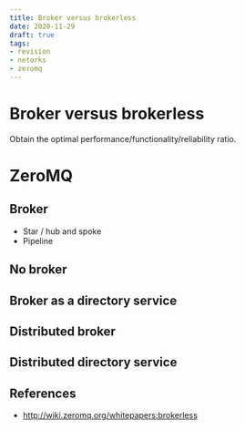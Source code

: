 ```yaml
---
title: Broker versus brokerless
date: 2020-11-29
draft: true
tags:
- revision
- netorks
- zeromq
---
```


# Broker versus brokerless

Obtain the optimal performance/functionality/reliability ratio.

# ZeroMQ
## Broker
- Star / hub and spoke
- Pipeline

## No broker

## Broker as a directory service

## Distributed broker

## Distributed directory service

## References
- http://wiki.zeromq.org/whitepapers:brokerless

